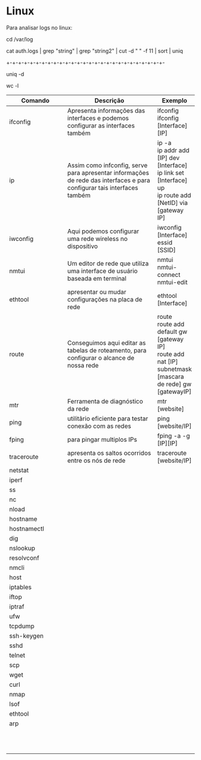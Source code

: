 # Linux

Para analisar logs no linux:

&#x20;

cd /var/log

cat auth.logs | grep "string" | grep "string2" | cut -d " " -f 11 | sort | uniq

+-+-+-+-+-+-+-+-+-+-+-+-+-+-+-+-+-+-+-+-+-+-+-+-+-+-+-

uniq -d

wc -l

<table><thead><tr><th width="153">Comando</th><th width="258">Descrição</th><th>Exemplo</th></tr></thead><tbody><tr><td>ifconfig</td><td>Apresenta informações das interfaces e podemos configurar as interfaces também</td><td>ifconfig<br>ifconfig [Interface] [IP]</td></tr><tr><td>ip</td><td>Assim como infconfig, serve para apresentar informações de rede das interfaces e para configurar tais interfaces também</td><td>ip -a<br>ip addr add [IP] dev [Interface]<br>ip link set [Interface] up<br>ip route add [NetID] via [gateway IP]</td></tr><tr><td>iwconfig</td><td>Aqui podemos configurar uma rede wireless no dispositivo</td><td>iwconfig [Interface] essid [SSID]</td></tr><tr><td>nmtui</td><td>Um editor de rede que utiliza uma interface de usuário baseada em terminal</td><td>nmtui<br>nmtui-connect<br>nmtui-edit</td></tr><tr><td>ethtool</td><td>apresentar ou mudar configurações na placa de rede</td><td>ethtool [Interface]</td></tr><tr><td>route</td><td>Conseguimos aqui editar as tabelas de roteamento, para configurar o alcance de nossa rede</td><td>route<br>route add default gw [gateway IP]<br>route add nat [IP] subnetmask [mascara de rede] gw [gatewayIP]</td></tr><tr><td>mtr</td><td>Ferramenta de diagnóstico da rede</td><td>mtr [website]</td></tr><tr><td>ping</td><td>utilitãrio eficiente para testar conexão com as redes</td><td>ping [website/IP]</td></tr><tr><td>fping</td><td>para pingar multiplos IPs</td><td>fping -a -g [IP][IP]</td></tr><tr><td>traceroute</td><td>apresenta os saltos ocorridos entre os nós de rede</td><td>traceroute [website/IP]</td></tr><tr><td>netstat</td><td></td><td></td></tr><tr><td>iperf</td><td></td><td></td></tr><tr><td>ss</td><td></td><td></td></tr><tr><td>nc</td><td></td><td></td></tr><tr><td>nload</td><td></td><td></td></tr><tr><td>hostname</td><td></td><td></td></tr><tr><td>hostnamectl</td><td></td><td></td></tr><tr><td>dig</td><td></td><td></td></tr><tr><td>nslookup</td><td></td><td></td></tr><tr><td>resolvconf</td><td></td><td></td></tr><tr><td>nmcli</td><td></td><td></td></tr><tr><td>host</td><td></td><td></td></tr><tr><td>iptables</td><td></td><td></td></tr><tr><td>iftop</td><td></td><td></td></tr><tr><td>iptraf</td><td></td><td></td></tr><tr><td>ufw</td><td></td><td></td></tr><tr><td>tcpdump</td><td></td><td></td></tr><tr><td>ssh-keygen</td><td></td><td></td></tr><tr><td>sshd</td><td></td><td></td></tr><tr><td>telnet</td><td></td><td></td></tr><tr><td>scp</td><td></td><td></td></tr><tr><td>wget</td><td></td><td></td></tr><tr><td>curl</td><td></td><td></td></tr><tr><td>nmap</td><td></td><td></td></tr><tr><td>lsof</td><td></td><td></td></tr><tr><td>ethtool</td><td></td><td></td></tr><tr><td>arp</td><td></td><td></td></tr><tr><td></td><td></td><td></td></tr><tr><td></td><td></td><td></td></tr><tr><td></td><td></td><td></td></tr><tr><td></td><td></td><td></td></tr><tr><td></td><td></td><td></td></tr><tr><td></td><td></td><td></td></tr><tr><td></td><td></td><td></td></tr><tr><td></td><td></td><td></td></tr><tr><td></td><td></td><td></td></tr><tr><td></td><td></td><td></td></tr><tr><td></td><td></td><td></td></tr></tbody></table>







